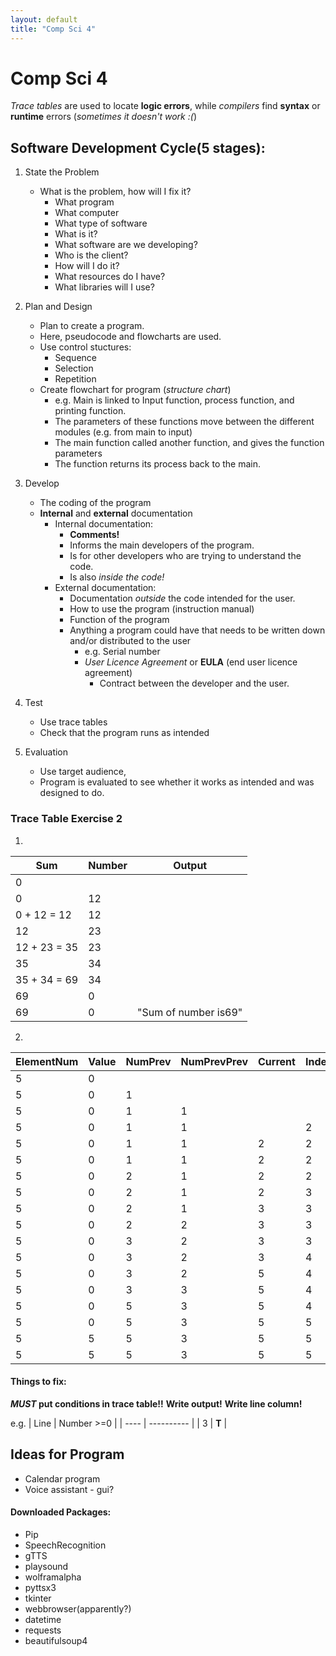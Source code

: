 ```yaml
---
layout: default
title: "Comp Sci 4"
---
```

# Comp Sci 4

*Trace tables* are used to locate **logic errors**, while *compilers* find **syntax** or **runtime** errors (*sometimes it doesn't work :(*)

## Software Development Cycle(5 stages):

1. State the Problem
	- What is the problem, how will I fix it?
		- What program
		- What computer
		- What type of software
		- What is it?
		- What software are we developing?
		- Who is the client?
		- How will I do it?
		- What resources do I have?
		- What libraries will I use?

2. Plan and Design
	- Plan to create a program.
	- Here, pseudocode and flowcharts are used.
	- Use control stuctures:
		- Sequence
		- Selection
		- Repetition
	- Create flowchart for program (*structure chart*)
		- e.g. Main is linked to Input function, process function, and printing function.
		- The parameters of these functions move between the different modules (e.g. from main to input)
		- The main function called another function, and gives the function parameters
		- The function returns its process back to the main.

3. Develop
	- The coding of the program
	- **Internal** and **external** documentation
		- Internal documentation: 
			- **Comments!** 
			- Informs the main developers of the program.
			- Is for other developers who are trying to understand the code.
			- Is also *inside the code!*
		- External documentation: 
			- Documentation *outside* the code intended for the user.
			- How to use the program (instruction manual)
			- Function of the program
			- Anything a program could have that needs to be written down and/or distributed to the user
				- e.g. Serial number
				- *User Licence Agreement* or **EULA** (end user licence agreement)
					- Contract between the developer and the user.

4. Test
	- Use trace tables
	- Check that the program runs as intended

5. Evaluation
	- Use target audience,
	- Program is evaluated to see whether it works as intended and was designed to do.


### Trace Table Exercise 2

1. 
| Sum          | Number | Output               |
| ------------ | ------ | -------------------- |
| 0            |        |                      |
| 0            | 12     |                      |
| 0 + 12 = 12  | 12     |                      |
| 12           | 23     |                      |
| 12 + 23 = 35 | 23     |                      |
| 35           | 34     |                      |
| 35 + 34 = 69 | 34     |                      |
| 69           | 0      |                      |
| 69           | 0      | "Sum of number is69" | 

2. 
| ElementNum | Value | NumPrev | NumPrevPrev | Current | Index | Return |
| ---------- | ----- | ------- | ----------- | ------- | ----- | ------ |
| 5          | 0     |         |             |         |       |        |
| 5          | 0     | 1       |             |         |       |        |
| 5          | 0     | 1       | 1           |         |       |        |
| 5          | 0     | 1       | 1           |         | 2     |        |
| 5          | 0     | 1       | 1           | 2       | 2     |        |
| 5          | 0     | 1       | 1           | 2       | 2     |        |
| 5          | 0     | 2       | 1           | 2       | 2     |        |
| 5          | 0     | 2       | 1           | 2       | 3     |        |
| 5          | 0     | 2       | 1           | 3       | 3     |        |
| 5          | 0     | 2       | 2           | 3       | 3     |        |
| 5          | 0     | 3       | 2           | 3       | 3     |        |
| 5          | 0     | 3       | 2           | 3       | 4     |        |
| 5          | 0     | 3       | 2           | 5       | 4     |        |
| 5          | 0     | 3       | 3           | 5       | 4     |        |
| 5          | 0     | 5       | 3           | 5       | 4     |        |
| 5          | 0     | 5       | 3           | 5       | 5     |        |
| 5          | 5     | 5       | 3           | 5       | 5     |        |
| 5          | 5     | 5       | 3           | 5       | 5     | 5       |

#### Things to fix:
***MUST* put conditions in trace table!!**
**Write output!**
**Write line column!**

e.g. 
| Line | Number >=0 |
| ---- | ---------- |
| 3    | **T**           |

## Ideas for Program
- Calendar program
- Voice assistant - gui?

#### Downloaded Packages:
- Pip
- SpeechRecognition
- gTTS
- playsound
- wolframalpha
- pyttsx3
- tkinter
- webbrowser(apparently?)
- datetime
- requests
- beautifulsoup4
